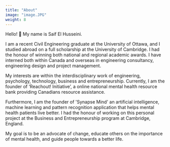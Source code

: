 ```yaml
---
title: "About"
image: "image.JPG"
weight: 8
---
```


Hello! 👋 My name is Saif El Husseini. 

I am a recent Civil Engineering graduate at the University of Ottawa, and I studied abroad on a full scholarship at the University of Cambridge. I had the honour of winning both national and regional academic awards. I have interned both within Canada and overseas in engineering consultancy, engineering design and project management.


My interests are within the interdisciplinary work of engineering, psychology, technology, business and entrepreneurship. Currently, I am the founder of ‘Reachout! Initiative’, a online national mental health resource bank providing Canadians resource assistance. 

Furthermore, I am the founder of 'Synapse Mind' an artificial intelligence, machine learning and pattern recognition application that helps mental health patients live better. I had the honour of working on this personal project at the Business and Entrepreneurship program at Cambridge, England.

My goal is to be an advocate of change, educate others on the importance of mental health, and guide people towards a better life.
